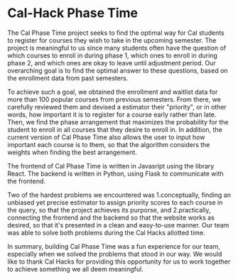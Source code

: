 # Cal-Hack Phase Time
The Cal Phase Time project seeks to find the optimal way for Cal students to register for courses they wish to take in the upcoming semester. The project is meaningful to us since many students often have the question of which courses to enroll in during phase 1, which ones to enroll in during phase 2, and which ones are okay to leave until adjustment period. Our overarching goal is to find the optimal answer to these questions, based on the enrollment data from past semesters.

To achieve such a goal, we obtained the enrollment and waitlist data for more than 100 popular courses from previous semesters. From there, we carefully reviewed them and devised a estimator their "priority", or in other words, how important it is to register for a course early rather than late. Then, we find the phase arrangement that maximizes the probability for the student to enroll in all courses that they desire to enroll in. In addition, the current version of Cal Phase Time also allows the user to input how important each course is to them, so that the algorithm considers the weights when finding the best arrangement.

The frontend of Cal Phase Time is written in Javasript using the library React. The backend is written in Python, using Flask to communicate with the frontend.

Two of the hardest problems we encountered was 1.conceptually, finding an unbiased yet precise estimator to assign priority scores to each course in the query, so that the project achieves its purporse, and 2.practically, connecting the frontend and the backend so that the website works as desired, so that it's presented in a clean and easy-to-use manner. Our team was able to solve both problems during the Cal Hacks allotted time.

In summary, building Cal Phase Time was a fun experience for our team, especially when we solved the problems that stood in our way. We would like to thank Cal Hacks for providing this opportunity for us to work together to achieve something we all deem meaningful.
